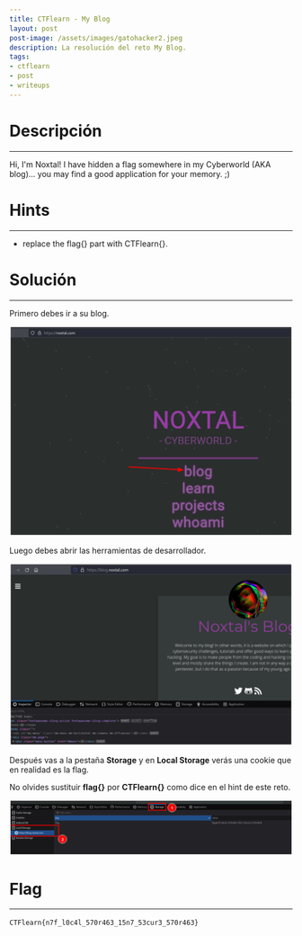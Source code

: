```yaml
---
title: CTFlearn - My Blog
layout: post
post-image: /assets/images/gatohacker2.jpeg 
description: La resolución del reto My Blog.
tags:
- ctflearn
- post
- writeups
---
```

# Descripción
---

Hi, I'm Noxtal! I have hidden a flag somewhere in my Cyberworld (AKA blog)... you may find a good application for your memory. ;)


# Hints
---

- replace the flag{} part with CTFlearn{}.


# Solución
---

Primero debes ir a su blog.

![](/assets/images/images-ctflearn/my-blog-1.png)

Luego debes abrir las herramientas de desarrollador.

![](/assets/images/images-ctflearn/my-blog-2.png)

Después vas a la pestaña **Storage** y en **Local Storage** verás una cookie que en realidad es la flag.

No olvides sustituir **flag{}** por **CTFlearn{}** como dice en el hint de este reto.

![](/assets/images/images-ctflearn/my-blog-3.png)


# Flag
---

`CTFlearn{n7f_l0c4l_570r463_15n7_53cur3_570r463}`